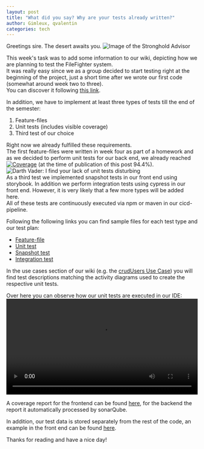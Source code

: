 ```yaml
---
layout: post  
title: "What did you say? Why are your tests already written?"  
author: Gimleux, qvalentin  
categories: tech
---
```


Greetings sire. The desert awaits you.
![Image of the Stronghold Advisor](https://stronghold.teroute.com/wp-content/uploads/2016/03/Scribe.gif)

This week's task was to add some information to our wiki, depicting how we are planning to test the FileFighter system.  
It was really easy since we as a group decided to start testing right at the beginning of the project, just a short time after we wrote our first code (somewhat around week two to three).  
You can discover it following [this link](/wiki/testing).

In addition, we have to implement at least three types of tests till the end of the semester:
1. Feature-files
2. Unit tests (includes visible coverage)
3. Third test of our choice

Right now we already fulfilled these requirements.  
The first feature-files were written in week four as part of a homework and as we decided to perform unit tests for our back end, we already reached [![Coverage](https://sonar.filefighter.de/api/project_badges/measure?project=de.filefighter%3Arest&metric=coverage)](https://sonar.filefighter.de/dashboard?id=de.filefighter%3Arest) (at the time of publication of this post 94.4%).  
![Darth Vader: I find your lack of unit tests disturbing](https://www.testbytes.net/wp-content/uploads/2019/06/Untitled-65.png)  
As a third test we implemented snapshot tests in our front end using storybook. In addition we perform integration tests using cypress in our front end. However, it is very likely that a few more types will be added here.  
All of these tests are continuously executed via npm or maven in our cicd-pipeline.

Following the following links you can find sample files for each test type and our test plan:
* [Feature-file](https://github.com/FileFighter/RestApi/blob/master/src/test/resources/ViewFolderContents.feature)
* [Unit test](https://github.com/FileFighter/RestApi/blob/master/src/test/java/de/filefighter/rest/domain/filesystem/business/FileSystemBusinessServiceUnitTest.java)
* [Snapshot test](https://github.com/FileFighter/WebApp/blob/master/src/components/basicElements/Login.test.tsx)
* [Integration test](https://github.com/FileFighter/WebApp/blob/master/cypress/integration/login_spec.js)

In the use cases section of our wiki (e.g. the [crudUsers Use Case](/wiki/usecases/crudUsers)) you will find test descriptions matching the activity diagrams used to create the respective unit tests.

Over here you can observe how our unit tests are executed in our IDE:  
<video style="width:100%"  controls>
  <source src="https://assets.filefighter.de/videos/unitTests.mp4" type="video/mp4"> 
Your browser does not support the video tag.
</video>


A coverage report for the frontend can be found [here](/assets/lcov-report/index.html), for the backend the report it automatically processed by sonarQube.

In addition, our test data is stored separately from the rest of the code, an example in the front end can be found [here](https://github.com/FileFighter/WebApp/blob/master/src/components/pages/filesytem/__tests__/folderContentMock.json).

Thanks for reading and have a nice day!
